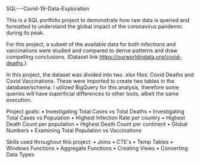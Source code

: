 SQL---Covid-19-Data-Exploration

This is a SQL portfolio project to demonstrate how raw data is queried and formatted to understand the global impact of the coronavirus pandemic during its peak.

For this project, a subset of the available data for both infections and vaccinations were studied and compared to derive patterns and draw compelling conclusions. (Dataset link https://ourworldindata.org/covid-deaths.)

In this project, the dataset was divided into two .xlsx files: Covid Deaths and Covid Vaccinations. These were imported to create two tables in the database/schema. I utilized BigQuery for this analysis, therefore some queries will have superficial differences to other tools, albeit the same execution.

Project goals:
• Investigating Total Cases vs Total Deaths • Investigating Total Cases vs Population • Highest Infection Rate per country • Highest Death Count per population • Highest Death Count per continent • Global Numbers • Examining Total Population vs Vaccinations

Skills used throughout this project:
• Joins • CTE's • Temp Tables • Windows Functions • Aggregate Functions • Creating Views • Converting Data Types
